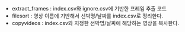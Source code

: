 - extract_frames : index.csv와 ignore.csv에 기반한 프레임 추출 코드
- filesort : 영상 이름에 기반해서 선박명/날짜를 index.csv로 정리한다.
- copyvideos : index.csv와 지정한 선박명/날짜에 해당하는 영상을 복사한다.
